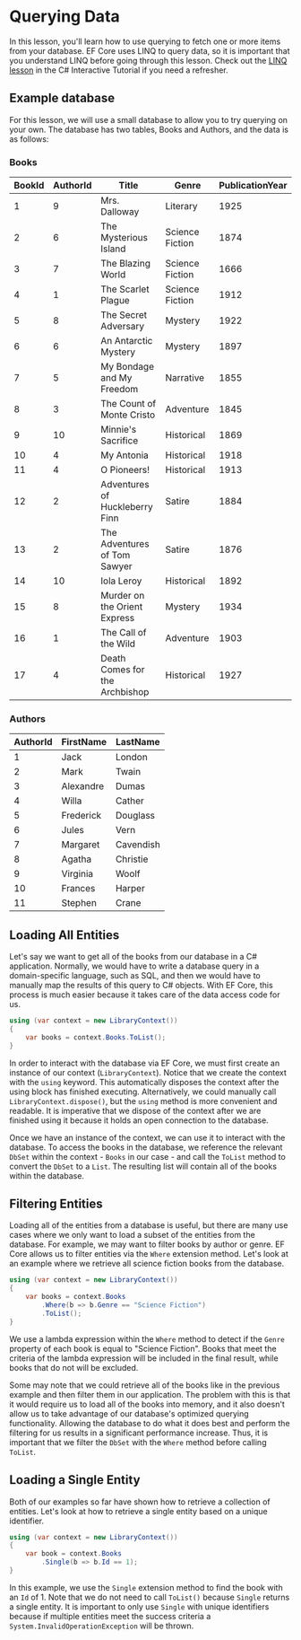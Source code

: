 # Querying Data 
 
In this lesson, you'll learn how to use querying to fetch one or more items from your database. EF Core uses LINQ to query data, so it is important that you understand LINQ before going through this lesson. Check out the [LINQ lesson](../../csharp/getting-started/linq) in the C# Interactive Tutorial if you need a refresher. 
 
## Example database 
 
For this lesson, we will use a small database to allow you to try querying on your own. The database has two tables, Books and Authors, and the data is as follows: 
 
### Books 
| BookId | AuthorId | Title                           | Genre            | PublicationYear | 
|--------|----------|---------------------------------|------------------|-----------------| 
| 1      | 9        | Mrs. Dalloway                   | Literary         | 1925            | 
| 2      | 6        | The Mysterious Island           | Science Fiction  | 1874            | 
| 3      | 7        | The Blazing World               | Science Fiction  | 1666            | 
| 4      | 1        | The Scarlet Plague              | Science Fiction  | 1912            | 
| 5      | 8        | The Secret Adversary            | Mystery          | 1922            | 
| 6      | 6        | An Antarctic Mystery            | Mystery          | 1897            | 
| 7      | 5        | My Bondage and My Freedom       | Narrative        | 1855            | 
| 8      | 3        | The Count of Monte Cristo       | Adventure        | 1845            | 
| 9      | 10       | Minnie's Sacrifice              | Historical       | 1869            | 
| 10     | 4        | My Antonia                      | Historical       | 1918            | 
| 11     | 4        | O Pioneers!                     | Historical       | 1913            | 
| 12     | 2        | Adventures of Huckleberry Finn  | Satire           | 1884            | 
| 13     | 2        | The Adventures of Tom Sawyer    | Satire           | 1876            | 
| 14     | 10       | Iola Leroy                      | Historical       | 1892            | 
| 15     | 8        | Murder on the Orient Express    | Mystery          | 1934            | 
| 16     | 1        | The Call of the Wild            | Adventure        | 1903            | 
| 17     | 4        | Death Comes for the Archbishop  | Historical       | 1927            | 
    
### Authors 
| AuthorId | FirstName  | LastName  | 
|----------|------------|-----------| 
| 1        | Jack       | London    | 
| 2        | Mark       | Twain     | 
| 3        | Alexandre  | Dumas     | 
| 4        | Willa      | Cather    |  
| 5        | Frederick  | Douglass  | 
| 6        | Jules      | Vern      | 
| 7        | Margaret   | Cavendish | 
| 8        | Agatha     | Christie  | 
| 9        | Virginia   | Woolf     | 
| 10       | Frances    | Harper    | 
| 11       | Stephen    | Crane     | 
 
## Loading All Entities 
 
Let's say we want to get all of the books from our database in a C# application. Normally, we would have to write a database query in a domain-specific language, such as SQL, and then we would have to manually map the results of this query to C# objects. With EF Core, this process is much easier because it takes care of the data access code for us. 
 
```c# 
using (var context = new LibraryContext()) 
{ 
    var books = context.Books.ToList(); 
} 
``` 
 
In order to interact with the database via EF Core, we must first create an instance of our context (`LibraryContext`). Notice that we create the context with the `using` keyword. This automatically disposes the context after the using block has finished executing. Alternatively, we could manually call `LibraryContext.dispose()`, but the `using` method is more convenient and readable. It is imperative that we dispose of the context after we are finished using it because it holds an open connection to the database. 
 
Once we have an instance of the context, we can use it to interact with the database. To access the books in the database, we reference the relevant `DbSet` within the context - `Books` in our case - and call the `ToList` method to convert the `DbSet` to a `List`. The resulting list will contain all of the books within the database. 
 
 
## Filtering Entities 
 
Loading all of the entities from a database is useful, but there are many use cases where we only want to load a subset of the entities from the database. For example, we may want to filter books by author or genre. EF Core allows us to filter entities via the `Where` extension method. Let's look at an example where we retrieve all science fiction books from the database. 
 
```c# 
using (var context = new LibraryContext()) 
{ 
    var books = context.Books 
        .Where(b => b.Genre == "Science Fiction") 
        .ToList(); 
} 
``` 
 
We use a lambda expression within the `Where` method to detect if the `Genre` property of each book is equal to "Science Fiction". Books that meet the criteria of the lambda expression will be included in the final result, while books that do not will be excluded. 
 
Some may note that we could retrieve all of the books like in the previous example and then filter them in our application. The problem with this is that it would require us to load all of the books into memory, and it also doesn't allow us to take advantage of our database's optimized querying functionality. Allowing the database to do what it does best and perform the filtering for us results in a significant performance increase. Thus, it is important that we filter the `DbSet` with the `Where` method before calling `ToList`. 
 
 
## Loading a Single Entity 
 
Both of our examples so far have shown how to retrieve a collection of entities. Let's look at how to retrieve a single entity based on a unique identifier. 
 
```c# 
using (var context = new LibraryContext()) 
{ 
    var book = context.Books 
        .Single(b => b.Id == 1); 
} 
``` 
 
In this example, we use the `Single` extension method to find the book with an `Id` of 1. Note that we do not need to call `ToList()` because `Single` returns a single entity. It is important to only use `Single` with unique identifiers because if multiple entities meet the success criteria a `System.InvalidOperationException` will be thrown. 